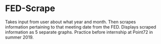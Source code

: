 # FED-Scrape
Takes input from user about what year and month. Then scrapes information pertaining to that meeting date from the FED. Displays scraped information as 5 separate graphs. Practice before internship at Point72 in summer 2019.
